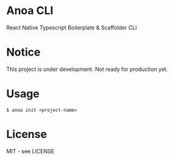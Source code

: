 # Anoa CLI

React Native Typescript Boilerplate & Scaffolder CLI

# Notice

This project is under development. Not ready for production yet.

# Usage

```
$ anoa init <project-name>
```

# License

MIT - see LICENSE

